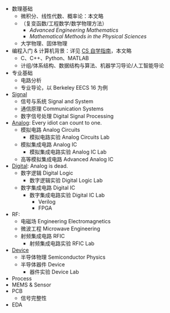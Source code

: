 

- 数理基础
  - 微积分、线性代数、概率论：本文略
  - （复变函数/工程数学/数学物理方法）
    - *Advanced Engineering Mathematics*
    - *Mathematical Methods in the Physical Sciences*
  - 大学物理、固体物理
- 编程入门 & 计算机背景：详见 [CS 自学指南](https://github.com/pkuflyingpig/cs-self-learning/)，本文略
  - C、C++、Python、MATLAB
  - 计组/体系结构、数据结构与算法、机器学习导论/人工智能导论
- 专业基础
  - 电路分析
  - 专业导论，以 Berkeley EECS 16 为例
- [Signal](signal.md)
  - 信号与系统 Signal and System
  - 通信原理 Communication Systems
  - 数字信号处理 Digital Signal Processing
- [Analog](analog.md): Every idiot can count to one.
  - 模拟电路 Analog Circuits
    - 模拟电路实验 Analog Circuits Lab
  - 模拟集成电路 Analog IC
    - 模拟集成电路实验 Analog IC Lab
  - 高等模拟集成电路 Advanced Analog IC
- [Digital](digital.md): Analog is dead.
  - 数字逻辑 Digital Logic
    - 数字逻辑实验 Digital Logic Lab
  - 数字集成电路 Digital IC
    - 数字集成电路实验 Digital IC Lab
      - Verilog
      - FPGA
- RF: 
  - 电磁场 Engineering Electromagnetics
  - 微波工程 Microwave Engineering
  - 射频集成电路 RFIC
    - 射频集成电路实验 RFIC Lab
- [Device](device.md)
  - 半导体物理 Semiconductor Physics
  - 半导体器件 Device
    - 器件实验 Device Lab
- Process
- MEMS & Sensor
- PCB
  - 信号完整性
- EDA
